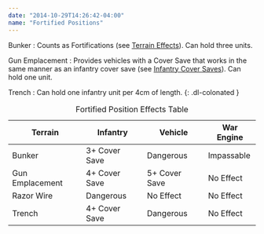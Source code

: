 ```yaml
---
date: "2014-10-29T14:26:42-04:00"
name: "Fortified Positions"
---
```

Bunker
: Counts as Fortifications (see [Terrain Effects](/tournament-pack/#terrain-effects)). Can hold three units.

Gun Emplacement
: Provides vehicles with a Cover Save that works in the same manner as an infantry cover save (see [Infantry Cover Saves](/tournament-pack/#infantry-cover-saves)). Can hold one unit.

Trench
: Can hold one infantry unit per 4cm of length.
{: .dl-colonated }

<div class="table-responsive">
  <table class="no-margin-bottom table table-borderless table-captioned">
    <caption>Fortified Position Effects Table</caption>
    <thead>
      <tr>
        <th>Terrain</th>
        <th>Infantry</th>
        <th>Vehicle</th>
        <th>War Engine</th>
      </tr>
    </thead>
    <tbody>
      <tr>
        <td>Bunker</td>
        <td>3+ Cover Save</td>
        <td>Dangerous</td>
        <td>Impassable</td>
      </tr>
      <tr>
        <td>Gun Emplacement</td>
        <td>4+ Cover Save</td>
        <td>5+ Cover Save</td>
        <td>No Effect</td>
      </tr>
      <tr>
        <td>Razor Wire</td>
        <td>Dangerous</td>
        <td>No Effect</td>
        <td>No Effect</td>
      </tr>
      <tr>
        <td>Trench</td>
        <td>4+ Cover Save</td>
        <td>Dangerous</td>
        <td>No Effect</td>
      </tr>
    </tbody>
  </table>
</div>
